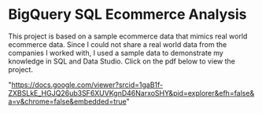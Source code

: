 # BigQuery SQL Ecommerce Analysis

This project is based on a sample ecommerce data that mimics real world ecommerce data. Since I could not share a real world data from the companies I worked with, I used a sample data to demonstrate my knowledge in SQL and Data Studio. Click on the pdf below to view the project.

"https://docs.google.com/viewer?srcid=1gaB1f-ZXBSLkE_HGJQ26ub3SF6XUVKgnD46NarxoSHY&pid=explorer&efh=false&a=v&chrome=false&embedded=true"

